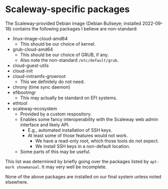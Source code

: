 # Scaleway-specific packages

The Scaleway-provided Debian image (Debian Bullseye; installed 2022-09-18)
contains the following packages I believe are non-standard:

* linux-image-cloud-amd64
    - This should be our choice of kernel.
* grub-cloud-amd64
    - This should be our choice of GRUB, if any.
    - Also note the non-standard `/etc/default/grub`.
* cloud-guest-utils
* cloud-init
* cloud-initramfs-growroot
    - This we definitely do not need.
* chrony (time sync daemon)
* efibootmgr
    - This may actually be standard on EFI systems.
* ethtool
* scaleway-ecosystem
    - Provided by a custom respository.
    - Enables some fancy interoperability with the Scaleway web admin
      interface and likely API.
        - E.g., automated installation of SSH keys.
        - At least some of those features would not work.
            - We have a read-only root, which those tools do not expect.
            - We install SSH keys in a non-default location.
    - Some parts of this may be useful.

This list was determined by briefly going over the packages listed by
`apt-mark showmanual`.  It may very well be incomplete.

None of the above packages are installed on our final system unless noted
elsewhere.
